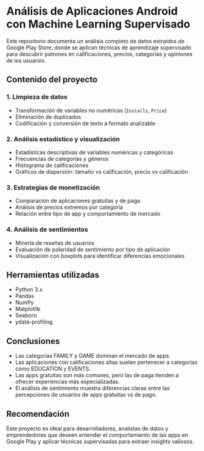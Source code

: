 # Análisis de Aplicaciones Android con Machine Learning Supervisado

Este repositorio documenta un análisis completo de datos extraídos de Google Play Store, donde se aplican técnicas de aprendizaje supervisado para descubrir patrones en calificaciones, precios, categorías y opiniones de los usuarios.

## Contenido del proyecto

### 1. Limpieza de datos
- Transformación de variables no numéricas (`Installs`, `Price`)
- Eliminación de duplicados
- Codificación y conversión de texto a formato analizable

### 2. Análisis estadístico y visualización
- Estadísticas descriptivas de variables numéricas y categóricas
- Frecuencias de categorías y géneros
- Histograma de calificaciones
- Gráficos de dispersión: tamaño vs calificación, precio vs calificación

### 3. Estrategias de monetización
- Comparación de aplicaciones gratuitas y de paga
- Análisis de precios extremos por categoría
- Relación entre tipo de app y comportamiento de mercado

### 4. Análisis de sentimientos
- Minería de reseñas de usuarios
- Evaluación de polaridad de sentimiento por tipo de aplicación
- Visualización con boxplots para identificar diferencias emocionales

## Herramientas utilizadas

- Python 3.x  
- Pandas  
- NumPy  
- Matplotlib  
- Seaborn  
- ydata-profiling

## Conclusiones

- Las categorías FAMILY y GAME dominan el mercado de apps.
- Las aplicaciones con calificaciones altas suelen pertenecer a categorías como EDUCATION y EVENTS.
- Las apps gratuitas son más comunes, pero las de paga tienden a ofrecer experiencias más especializadas.
- El análisis de sentimiento muestra diferencias claras entre las percepciones de usuarios de apps gratuitas vs de pago.

## Recomendación

Este proyecto es ideal para desarrolladores, analistas de datos y emprendedores que deseen entender el comportamiento de las apps en Google Play y aplicar técnicas supervisadas para extraer insights valiosos.
